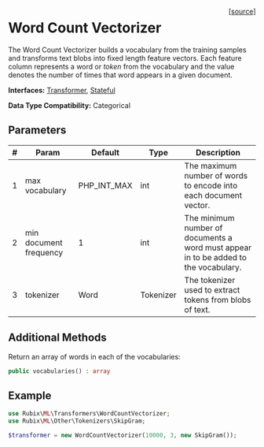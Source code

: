 <span style="float:right;"><a href="https://github.com/RubixML/RubixML/blob/master/src/Transformers/WordCountVectorizer.php">[source]</a></span>

# Word Count Vectorizer
The Word Count Vectorizer builds a vocabulary from the training samples and transforms text blobs into fixed length feature vectors. Each feature column represents a word or *token* from the vocabulary and the value denotes the number of times that word appears in a given document.

**Interfaces:** [Transformer](api.md#transformer), [Stateful](api.md#stateful)

**Data Type Compatibility:** Categorical

## Parameters
| # | Param | Default | Type | Description |
|---|---|---|---|---|
| 1 | max vocabulary | PHP_INT_MAX | int | The maximum number of words to encode into each document vector. |
| 2 | min document frequency | 1 | int | The minimum number of documents a word must appear in to be added to the vocabulary. |
| 3 | tokenizer | Word | Tokenizer | The tokenizer used to extract tokens from blobs of text. |

## Additional Methods
Return an array of words in each of the vocabularies:
```php
public vocabularies() : array
```

## Example
```php
use Rubix\ML\Transformers\WordCountVectorizer;
use Rubix\ML\Other\Tokenizers\SkipGram;

$transformer = new WordCountVectorizer(10000, 3, new SkipGram());
```